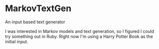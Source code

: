 # MarkovTextGen
An input based text generator

I was interested in Markov models and text generation, so I figured I could try something out in Ruby. Right now I'm using a Harry Potter Book as the initial input.
